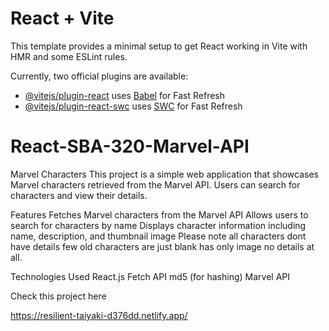 # React + Vite

This template provides a minimal setup to get React working in Vite with HMR and some ESLint rules.

Currently, two official plugins are available:

- [@vitejs/plugin-react](https://github.com/vitejs/vite-plugin-react/blob/main/packages/plugin-react/README.md) uses [Babel](https://babeljs.io/) for Fast Refresh
- [@vitejs/plugin-react-swc](https://github.com/vitejs/vite-plugin-react-swc) uses [SWC](https://swc.rs/) for Fast Refresh
# React-SBA-320-Marvel-API
Marvel Characters 
This project is a simple web application that showcases Marvel characters retrieved from the Marvel API. Users can search for characters and view their details.

Features
Fetches Marvel characters from the Marvel API
Allows users to search for characters by name
Displays character information including name, description, and thumbnail image
Please note all characters dont have details few old characters are just blank has only image no details at all.

Technologies Used
React.js
Fetch API
md5 (for hashing)
Marvel API

Check this project here 

https://resilient-taiyaki-d376dd.netlify.app/
